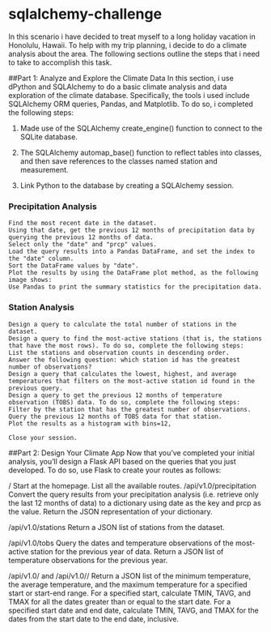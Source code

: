 # sqlalchemy-challenge

In this scenario i have decided to treat myself to a long holiday vacation in Honolulu, Hawaii. To help with my trip planning, i decide to do a climate analysis about the area. The following sections outline the steps that i need to take to accomplish this task.

##Part 1: Analyze and Explore the Climate Data
In this section, i use dPython and SQLAlchemy to do a basic climate analysis and data exploration of the climate database. Specifically, the tools i used include SQLAlchemy ORM queries, Pandas, and Matplotlib. To do so, i completed the following steps:


1. Made use of the SQLAlchemy create_engine() function to connect to the SQLite database.

2. The SQLAlchemy automap_base() function to reflect tables into classes, and then save references to the classes named station and measurement.

3. Link Python to the database by creating a SQLAlchemy session.

###    Precipitation Analysis
    Find the most recent date in the dataset.
    Using that date, get the previous 12 months of precipitation data by querying the previous 12 months of data.
    Select only the "date" and "prcp" values.
    Load the query results into a Pandas DataFrame, and set the index to the "date" column.
    Sort the DataFrame values by "date".
    Plot the results by using the DataFrame plot method, as the following image shows:
    Use Pandas to print the summary statistics for the precipitation data.

 ###   Station Analysis
    Design a query to calculate the total number of stations in the dataset.
    Design a query to find the most-active stations (that is, the stations that have the most rows). To do so, complete the following steps:
    List the stations and observation counts in descending order.
    Answer the following question: which station id has the greatest number of observations?
    Design a query that calculates the lowest, highest, and average temperatures that filters on the most-active station id found in the previous query.
    Design a query to get the previous 12 months of temperature observation (TOBS) data. To do so, complete the following steps:
    Filter by the station that has the greatest number of observations.
    Query the previous 12 months of TOBS data for that station.
    Plot the results as a histogram with bins=12, 
    
    Close your session.

##Part 2: Design Your Climate App
Now that you’ve completed your initial analysis, you’ll design a Flask API based on the queries that you just developed. To do so, use Flask to create your routes as follows:

/
Start at the homepage.
List all the available routes.
/api/v1.0/precipitation
  Convert the query results from your precipitation analysis (i.e. retrieve only the last 12 months of data) to a dictionary using date as the key and prcp   as the value.
  Return the JSON representation of your dictionary.

/api/v1.0/stations
  Return a JSON list of stations from the dataset.
  
 /api/v1.0/tobs
  Query the dates and temperature observations of the most-active station for the previous year of data.
  Return a JSON list of temperature observations for the previous year.

/api/v1.0/<start> and /api/v1.0/<start>/<end>
  Return a JSON list of the minimum temperature, the average temperature, and the maximum temperature for a specified start or start-end range.
  For a specified start, calculate TMIN, TAVG, and TMAX for all the dates greater than or equal to the start date.
  For a specified start date and end date, calculate TMIN, TAVG, and TMAX for the dates from the start date to the end date, inclusive.

